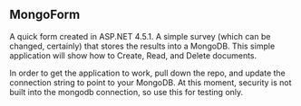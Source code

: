 ## MongoForm

A quick form created in ASP.NET 4.5.1. A simple survey (which can be changed, certainly) that stores the results into a MongoDB. This simple application will show how to Create, Read, and Delete documents.

In order to get the application to work, pull down the repo, and update the connection string to point to your MongoDB. At this moment, security is not built into the mongodb connection, so use this for testing only.